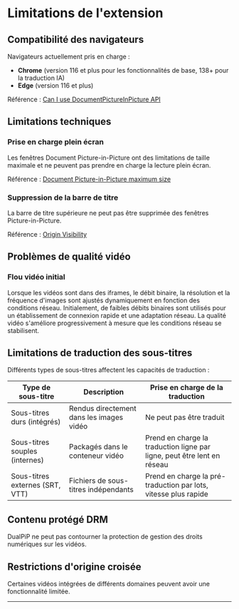 # Limitations de l'extension

## Compatibilité des navigateurs

Navigateurs actuellement pris en charge :

- **Chrome** (version 116 et plus pour les fonctionnalités de base, 138+ pour la traduction IA)
- **Edge** (version 116 et plus)

Référence : [Can I use DocumentPictureInPicture API](https://caniuse.com/?search=DocumentPictureInPicture)

## Limitations techniques

### Prise en charge plein écran

Les fenêtres Document Picture-in-Picture ont des limitations de taille maximale et ne peuvent pas prendre en charge la lecture plein écran.

Référence : [Document Picture-in-Picture maximum size](https://wicg.github.io/document-picture-in-picture/#maximum-size)

### Suppression de la barre de titre

La barre de titre supérieure ne peut pas être supprimée des fenêtres Picture-in-Picture.

Référence : [Origin Visibility](https://wicg.github.io/document-picture-in-picture/#origin-visibility)

## Problèmes de qualité vidéo

### Flou vidéo initial

Lorsque les vidéos sont dans des iframes, le débit binaire, la résolution et la fréquence d'images sont ajustés dynamiquement en fonction des conditions réseau. Initialement, de faibles débits binaires sont utilisés pour un établissement de connexion rapide et une adaptation réseau. La qualité vidéo s'améliore progressivement à mesure que les conditions réseau se stabilisent.

## Limitations de traduction des sous-titres

Différents types de sous-titres affectent les capacités de traduction :

| Type de sous-titre              | Description                              | Prise en charge de la traduction                                        |
| ------------------------------- | ---------------------------------------- | ----------------------------------------------------------------------- |
| Sous-titres durs (intégrés)     | Rendus directement dans les images vidéo | Ne peut pas être traduit                                                |
| Sous-titres souples (internes)  | Packagés dans le conteneur vidéo         | Prend en charge la traduction ligne par ligne, peut être lent en réseau |
| Sous-titres externes (SRT, VTT) | Fichiers de sous-titres indépendants     | Prend en charge la pré-traduction par lots, vitesse plus rapide         |

## Contenu protégé DRM

DualPiP ne peut pas contourner la protection de gestion des droits numériques sur les vidéos.

## Restrictions d'origine croisée

Certaines vidéos intégrées de différents domaines peuvent avoir une fonctionnalité limitée.

---
